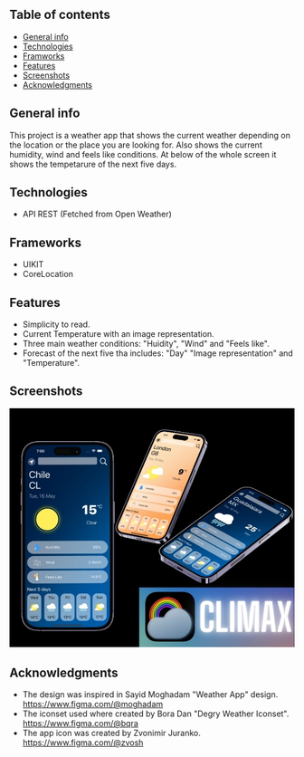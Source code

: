 ## Table of contents
* [General info](#general-info)
* [Technologies](#technologies)
* [Framworks](#frameworks)
* [Features](#features)
* [Screenshots](#screenshots)
* [Acknowledgments](#acknowledgments)

## General info
This project is a weather app that shows the current weather depending on the location or the place you are looking for. Also shows the current humidity, wind and feels like conditions. At below of the whole screen it shows the tempetarure of the next five days.

## Technologies
- API REST (Fetched from Open Weather)

## Frameworks
- UIKIT
- CoreLocation

## Features 
- Simplicity to read.
- Current Temperature with an image representation.
- Three main weather conditions: "Huidity", "Wind" and "Feels like".
- Forecast of the next five tha includes: "Day" "Image representation" and "Temperature".

## Screenshots
![My Image](climaxReadMe.jpg)
## Acknowledgments
- The design was inspired in Sayid Moghadam "Weather App" design. https://www.figma.com/@moghadam 
- The iconset used where created by Bora Dan "Degry Weather Iconset". https://www.figma.com/@bqra
- The app icon was created by Zvonimir Juranko. https://www.figma.com/@zvosh
